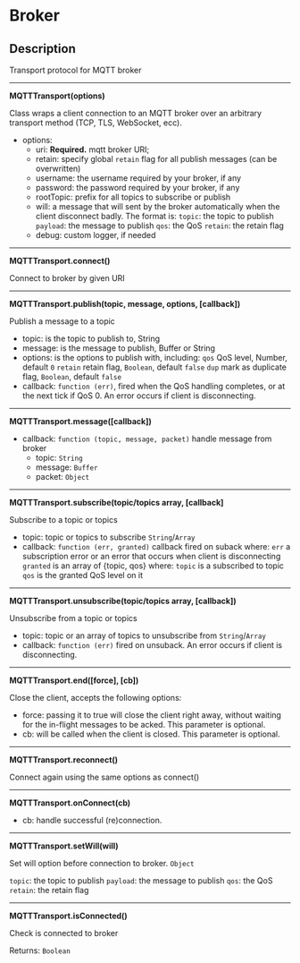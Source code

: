 # Broker

## Description

Transport protocol for MQTT broker

***

**MQTTTransport(options)**

Class wraps a client connection to an MQTT broker over an arbitrary transport method (TCP, TLS, WebSocket, ecc).

- options:
    - uri: **Required.** mqtt broker URI;
    - retain: specify global `retain` flag for all publish messages (can be overwritten)
    - username: the username required by your broker, if any
    - password: the password required by your broker, if any
    - rootTopic: prefix for all topics to subscribe or publish
    - will: a message that will sent by the broker automatically when the client disconnect badly. The format is:
        `topic`: the topic to publish
        `payload`: the message to publish
        `qos`: the QoS
        `retain`: the retain flag
    - debug: custom logger, if needed

***

**MQTTTransport.connect()**

Connect to broker by given URI
   
***

**MQTTTransport.publish(topic, message, options, [callback])**

Publish a message to a topic

- topic: is the topic to publish to, String
- message: is the message to publish, Buffer or String
- options: is the options to publish with, including:
    `qos` QoS level, Number, default `0`
    `retain` retain flag, `Boolean`, default `false`
    `dup` mark as duplicate flag, `Boolean`, default `false`
- callback: `function (err)`, fired when the QoS handling completes, or at the next tick if QoS 0. An error occurs if client is disconnecting.

***

**MQTTTransport.message([callback])**

- callback: `function (topic, message, packet)` handle message from broker
    - topic: `String`
    - message: `Buffer`
    - packet: `Object`

***

**MQTTTransport.subscribe(topic/topics array, [callback]**

Subscribe to a topic or topics

- topic: topic or topics to subscribe `String`/`Array`
- callback: `function (err, granted)` callback fired on suback where:
    `err` a subscription error or an error that occurs when client is disconnecting
    `granted` is an array of {topic, qos} where:
        `topic` is a subscribed to topic
        `qos` is the granted QoS level on it


***

**MQTTTransport.unsubscribe(topic/topics array, [callback])**

Unsubscribe from a topic or topics

- topic: topic or an array of topics to unsubscribe from `String`/`Array`
- callback: `function (err)` fired on unsuback. An error occurs if client is disconnecting.

***

**MQTTTransport.end([force], [cb])**

Close the client, accepts the following options:

- force: passing it to true will close the client right away, without waiting for the in-flight messages to be acked. This parameter is optional.
- cb: will be called when the client is closed. This parameter is optional.

***

**MQTTTransport.reconnect()**

Connect again using the same options as connect()

***

**MQTTTransport.onConnect(cb)**

- cb: handle successful (re)connection.

***

**MQTTTransport.setWill(will)**

Set will option before connection to broker. `Object`

`topic`: the topic to publish
`payload`: the message to publish
`qos`: the QoS
`retain`: the retain flag

***

**MQTTTransport.isConnected()**

Check is connected to broker

Returns: `Boolean`
